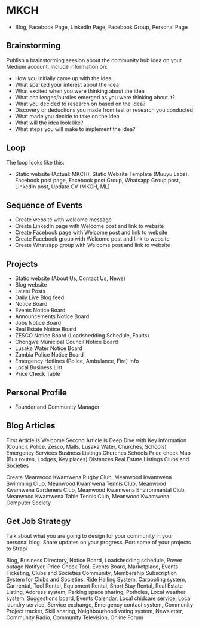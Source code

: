 # MKCH

- Blog, Facebook Page, LinkedIn Page, Facebook Group, Personal Page

## Brainstorming

Publish a brainstorming seesion about the community hub idea on your Medium account. Include information on:
- How you initially came up with the idea
- What sparked your interest about the idea
- What excited when you were thinking about the idea
- What challenges/hurdles emerged as you were thinking about it?
- What you decided to research on based on the idea?
- Discovery or deductions you made from test or research you conducted
- What made you decide to take on the idea
- What will the idea look like?
- What steps you will make to implement the idea?

## Loop

The loop looks like this:

- Static website (Actual: MKCH), Static Website Template (Muuyu Labs), Facebook post page, Facebook post Group, Whatsapp Group post, LinkedIn post, Update CV (MKCH, ML)

## Sequence of Events

- Create website with welcome message
- Create LinkedIn page with Welcome post and link to website
- Create Facebook page with Welcome post and link to website
- Create Facebook group with Welcome post and link to website
- Create Whatsapp group with Welcome post and link to website

## Projects

- Static website (About Us, Contact Us, News)
- Blog website
- Latest Posts
- Daily Live Blog feed
- Notice Board
- Events Notice Board
- Announcements Notice Board
- Jobs Notice Board
- Real Estate Notice Board
- ZESCO Notice Board (Loadshedding Schedule, Faults)
- Chongwe Municipal Council Notice Board
- Lusaka Water Notice Board
- Zambia Police Notice Board
- Emergency Hotlines (Police, Ambulance, Fire) Info
- Local Business List
- Price Check Table

## Personal Profile

- Founder and Community Manager

## Blog Articles

First Article is Welcome
Second Article is Deep Dive with Key information (Council, Police, Zesco, Malls, Lusaka Water, Churches, Schools)
Emergency Services
Business Listings
Churches
Schools
Price check 
Map (Bus routes, Lodges, Key places) Distances
Real Estate Listings
Clubs and Societies

Create Meanwood Kwamwena Rugby Club, Meanwood Kwamwena Swimming Club, Meanwood Kwamwena Tennis Club, Meanwood Kwamwena Gardeners Club, Meanwood Kwamwena Environmental Club, Meanwood Kwamwena Table Tennis Club, Meanwood Kwamwena Computer Society

## Get Job Strategy

Talk about what you are going to design for your community in your personal blog. Share updates on your progress. Port some of your projects to Strapi

Blog, Business Directory, Notice Board, Loadshedding schedule, Power outage Notifyer, Price Check Tool, Events Board, Marketplace, Events Ticketing, Clubs and Societies Community, Membership Subscription System for Clubs and Societies, Ride Hailing System, Carpooling system, Car rental, Tool Rental, Equipment Rental, Short Stay Rental, Real Estate Listing, Address system, Parking space sharing, Potholes, Local weather system, Suggestions board, Events Calendar, Local chidcare service, Local laundry service, Service exchange, Emergency contact system, Community Project tracker, Skill sharing, Neighbourhood voting system, Newsletter, Community Radio, Community Television, Online Forum

